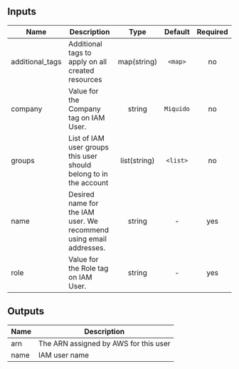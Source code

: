 ## Inputs

| Name | Description | Type | Default | Required |
|------|-------------|:----:|:-----:|:-----:|
| additional_tags | Additional tags to apply on all created resources | map(string) | `<map>` | no |
| company | Value for the Company tag on IAM User. | string | `Miquido` | no |
| groups | List of IAM user groups this user should belong to in the account | list(string) | `<list>` | no |
| name | Desired name for the IAM user. We recommend using email addresses. | string | - | yes |
| role | Value for the Role tag on IAM User. | string | - | yes |

## Outputs

| Name | Description |
|------|-------------|
| arn | The ARN assigned by AWS for this user |
| name | IAM user name |

